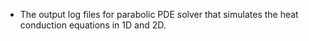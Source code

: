 - The output log files for parabolic PDE solver that simulates the heat conduction equations in 1D and 2D.
